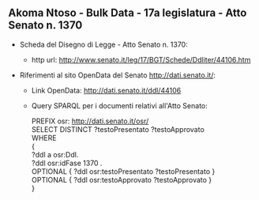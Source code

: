 ## Akoma Ntoso - Bulk Data - 17a legislatura - Atto Senato n. 1370 ##

* Scheda del Disegno di Legge - Atto Senato n. 1370:
	* http url: http://www.senato.it/leg/17/BGT/Schede/Ddliter/44106.htm

* Riferimenti al sito OpenData del Senato http://dati.senato.it/:
	* Link OpenData: http://dati.senato.it/ddl/44106
	* Query SPARQL per i documenti relativi all'Atto Senato:

        PREFIX osr: <http://dati.senato.it/osr/>  
		SELECT DISTINCT ?testoPresentato ?testoApprovato  
		WHERE  
		{  
		    ?ddl a osr:Ddl.  
		    ?ddl osr:idFase 1370 .  
		    OPTIONAL { ?ddl osr:testoPresentato ?testoPresentato }  
		    OPTIONAL { ?ddl osr:testoApprovato ?testoApprovato }  
		}
		